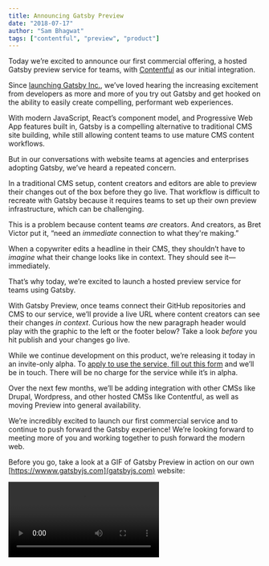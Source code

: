 ```yaml
---
title: Announcing Gatsby Preview
date: "2018-07-17"
author: "Sam Bhagwat"
tags: ["contentful", "preview", "product"]
---
```


Today we’re excited to announce our first commercial offering, a hosted Gatsby preview service for teams, with [Contentful](https://www.contentful.com/) as our initial integration.

Since [launching Gatsby Inc.](/blog/2018-05-24-launching-new-gatsby-company/), we’ve loved hearing the increasing excitement from developers as more and more of you try out Gatsby and get hooked on the ability to easily create compelling, performant web experiences.

With modern JavaScript, React’s component model, and Progressive Web App features built in, Gatsby is a compelling alternative to traditional CMS site building, while still allowing content teams to use mature CMS content workflows.

But in our conversations with website teams at agencies and enterprises adopting Gatsby, we’ve heard a repeated concern.

In a traditional CMS setup, content creators and editors are able to preview their changes out of the box before they go live. That workflow is difficult to recreate with Gatsby because it requires teams to set up their own preview infrastructure, which can be challenging.

This is a problem because content teams _are_ creators. And creators, as Bret Victor put it, “need an _immediate_ connection to what they're making.”

When a copywriter edits a headline in their CMS, they shouldn’t have to _imagine_ what their change looks like in context. They should see it—immediately.

That’s why today, we’re excited to launch a hosted preview service for teams using Gatsby.

With Gatsby Preview, once teams connect their GitHub repositories and CMS to our service, we’ll provide a live URL where content creators can see their changes _in context_. Curious how the new paragraph header would play with the graphic to the left or the footer below? Take a look _before_ you hit publish and your changes go live.

While we continue development on this product, we’re releasing it today in an invite-only alpha. To [apply to use the service, fill out this form](https://www.gatsbyjs.com/preview/) and we’ll be in touch. There will be no charge for the service while it’s in alpha.

Over the next few months, we’ll be adding integration with other CMSs like Drupal, Wordpress, and other hosted CMSs like Contentful, as well as moving Preview into general availability.

We’re incredibly excited to launch our first commercial service and to continue to push forward the Gatsby experience! We’re looking forward to meeting more of you and working together to push forward the modern web.

Before you go, take a look at a GIF of Gatsby Preview in action on our own [https://wwww.gatsbyjs.com](gatsbyjs.com) website:

<video controls="controls" autoplay="true" loop="true">
  <source type="video/mp4" src="./gatsby-contentful-preview.mp4"></source>
  <p>Your browser does not support the video element.</p>
</video>
